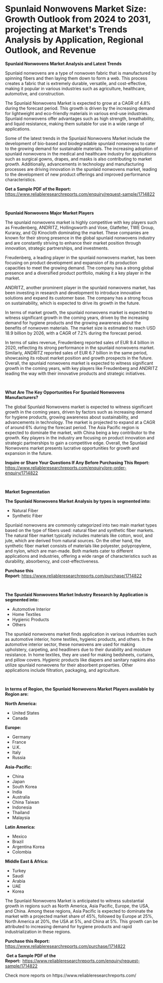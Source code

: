 <p><h1>Spunlaid Nonwovens Market Size: Growth Outlook from 2024 to 2031, projecting at Market's Trends Analysis by Application, Regional Outlook, and Revenue</h1></p><p><strong>Spunlaid Nonwovens Market Analysis and Latest Trends</strong></p>
<p><p>Spunlaid nonwovens are a type of nonwoven fabric that is manufactured by spinning fibers and then laying them down to form a web. This process creates a fabric that is extremely durable, versatile, and cost-effective, making it popular in various industries such as agriculture, healthcare, automotive, and construction.</p><p>The Spunlaid Nonwovens Market is expected to grow at a CAGR of 4.8% during the forecast period. This growth is driven by the increasing demand for lightweight and eco-friendly materials in various end-use industries. Spunlaid nonwovens offer advantages such as high strength, breathability, and liquid resistance, making them suitable for use in a wide range of applications.</p><p>Some of the latest trends in the Spunlaid Nonwovens Market include the development of bio-based and biodegradable spunlaid nonwovens to cater to the growing demand for sustainable materials. The increasing adoption of spunlaid nonwovens in the medical and healthcare industry for applications such as surgical gowns, drapes, and masks is also contributing to market growth. Additionally, advancements in technology and manufacturing processes are driving innovation in the spunlaid nonwovens market, leading to the development of new product offerings and improved performance characteristics.</p></p>
<p><strong>Get a Sample PDF of the Report:&nbsp;</strong> <a href="https://www.reliableresearchreports.com/enquiry/request-sample/1714822">https://www.reliableresearchreports.com/enquiry/request-sample/1714822</a></p>
<p>&nbsp;</p>
<p><strong>Spunlaid Nonwovens Major Market Players</strong></p>
<p><p>The spunlaid nonwovens market is highly competitive with key players such as Freudenberg, ANDRITZ, Hollingsworth and Vose, Glatfelter, TWE Group, Kuraray, and Oji Kinocloth dominating the market. These companies are known for their strong presence in the global spunlaid nonwovens industry and are constantly striving to enhance their market position through innovation, strategic partnerships, and investments.</p><p>Freudenberg, a leading player in the spunlaid nonwovens market, has been focusing on product development and expansion of its production capacities to meet the growing demand. The company has a strong global presence and a diversified product portfolio, making it a key player in the market.</p><p>ANDRITZ, another prominent player in the spunlaid nonwovens market, has been investing in research and development to introduce innovative solutions and expand its customer base. The company has a strong focus on sustainability, which is expected to drive its growth in the future.</p><p>In terms of market growth, the spunlaid nonwovens market is expected to witness significant growth in the coming years, driven by the increasing demand for hygiene products and the growing awareness about the benefits of nonwoven materials. The market size is estimated to reach USD 18.9 billion by 2026, with a CAGR of 7.2% during the forecast period.</p><p>In terms of sales revenue, Freudenberg reported sales of EUR 9.4 billion in 2020, reflecting its strong performance in the spunlaid nonwovens market. Similarly, ANDRITZ reported sales of EUR 6.7 billion in the same period, showcasing its robust market position and growth prospects in the future. Overall, the spunlaid nonwovens market is expected to witness significant growth in the coming years, with key players like Freudenberg and ANDRITZ leading the way with their innovative products and strategic initiatives.</p></p>
<p>&nbsp;</p>
<p><strong>What Are The Key Opportunities For Spunlaid Nonwovens Manufacturers?</strong></p>
<p><p>The global Spunlaid Nonwovens market is expected to witness significant growth in the coming years, driven by factors such as increasing demand for hygiene products, growing awareness about sustainability, and advancements in technology. The market is projected to expand at a CAGR of around 6% during the forecast period. The Asia Pacific region is expected to dominate the market, with China being a key contributor to the growth. Key players in the industry are focusing on product innovation and strategic partnerships to gain a competitive edge. Overall, the Spunlaid Nonwovens market presents lucrative opportunities for growth and expansion in the future.</p></p>
<p><strong>Inquire or Share Your Questions If Any Before Purchasing This Report:</strong> <a href="https://www.reliableresearchreports.com/enquiry/pre-order-enquiry/1714822">https://www.reliableresearchreports.com/enquiry/pre-order-enquiry/1714822</a></p>
<p>&nbsp;</p>
<p><strong>Market Segmentation</strong></p>
<p><strong>The Spunlaid Nonwovens Market Analysis by types is segmented into:</strong></p>
<p><ul><li>Natural Fiber</li><li>Synthetic Fiber</li></ul></p>
<p><p>Spunlaid nonwovens are commonly categorized into two main market types based on the type of fibers used: natural fiber and synthetic fiber markets. The natural fiber market typically includes materials like cotton, wool, and jute, which are derived from natural sources. On the other hand, the synthetic fiber market consists of materials like polyester, polypropylene, and nylon, which are man-made. Both markets cater to different applications and industries, offering a wide range of characteristics such as durability, absorbency, and cost-effectiveness.</p></p>
<p><strong>Purchase this Report:&nbsp;</strong><a href="https://www.reliableresearchreports.com/purchase/1714822">https://www.reliableresearchreports.com/purchase/1714822</a></p>
<p>&nbsp;</p>
<p><strong>The Spunlaid Nonwovens Market Industry Research by Application is segmented into:</strong></p>
<p><ul><li>Automotive Interior</li><li>Home Textiles</li><li>Hygienic Products</li><li>Others</li></ul></p>
<p><p>The spunlaid nonwovens market finds application in various industries such as automotive interior, home textiles, hygienic products, and others. In the automotive interior sector, these nonwovens are used for making upholstery, carpeting, and headliners due to their durability and moisture resistance. In home textiles, they are used for making bedsheets, curtains, and pillow covers. Hygienic products like diapers and sanitary napkins also utilize spunlaid nonwovens for their absorbent properties. Other applications include filtration, packaging, and agriculture.</p></p>
<p>&nbsp;</p>
<p><strong>In terms of Region, the Spunlaid Nonwovens Market Players available by Region are:</strong></p>
<p>
    <p> <strong> North America: </strong>
        <ul>
            <li>United States</li>
            <li>Canada</li>
        </ul>
        </p> 
    <p> <strong> Europe: </strong>
        <ul>
            <li>Germany</li>
            <li>France</li>
            <li>U.K.</li>
            <li>Italy</li>
            <li>Russia</li>
        </ul>
        </p> 
    <p> <strong> Asia-Pacific: </strong>
        <ul>
            <li>China</li>
            <li>Japan</li>
            <li>South Korea</li>
            <li>India</li>
            <li>Australia</li>
            <li>China Taiwan</li>
            <li>Indonesia</li>
            <li>Thailand</li>
            <li>Malaysia</li>
        </ul>
        </p> 
    <p> <strong> Latin America: </strong>
        <ul>
            <li>Mexico</li>
            <li>Brazil</li>
            <li>Argentina Korea</li>
            <li>Colombia</li>
        </ul>
        </p> 
    <p> <strong> Middle East & Africa: </strong>
        <ul>
            <li>Turkey</li>
            <li>Saudi</li>
            <li>Arabia</li>
            <li>UAE</li>
            <li>Korea</li>
        </ul>
    </p>
    </p>
<p><p>The Spunlaid Nonwovens Market is anticipated to witness substantial growth in regions such as North America, Asia Pacific, Europe, the USA, and China. Among these regions, Asia Pacific is expected to dominate the market with a projected market share of 45%, followed by Europe at 25%, North America at 20%, the USA at 5%, and China at 5%. This growth can be attributed to increasing demand for hygiene products and rapid industrialization in these regions.</p></p>
<p><strong>Purchase this Report: </strong><a href="https://www.reliableresearchreports.com/purchase/1714822">https://www.reliableresearchreports.com/purchase/1714822</a></p>
<p>&nbsp;<strong>Get a Sample PDF of the Report:&nbsp;&nbsp;</strong><a href="https://www.reliableresearchreports.com/enquiry/request-sample/1714822">https://www.reliableresearchreports.com/enquiry/request-sample/1714822</a></p>
<p><strong></strong></p>
<p>Check more reports on https://www.reliableresearchreports.com/</p>